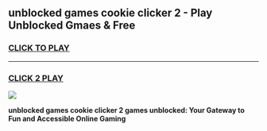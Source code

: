 
## unblocked games cookie clicker 2 - Play Unblocked Gmaes & Free
<h3>
<a href="https://news.freeplayer.one?title=unblocked_games_cookie_clicker_2&ref=16F">CLICK TO PLAY</a></h3>
<hr>

<h3>
<a href="https://news.freeplayer.one?title=unblocked_games_cookie_clicker_2&ref=16F">CLICK 2 PLAY</a>
  
</h3>

<a href="https://news.freeplayer.one?title=unblocked_games_cookie_clicker_2&ref=16F/"><img src="https://clearcache.store/games.png"></a>


**unblocked games cookie clicker 2 games unblocked: Your Gateway to Fun and Accessible Online Gaming**

